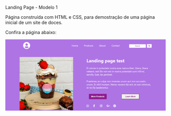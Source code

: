 Landing Page - Modelo 1

Página construída com HTML e CSS, para demostração de uma página inicial de um site de doces.

Confira a página abaixo:

![](../landing-page1/img/landing-page1.png)

